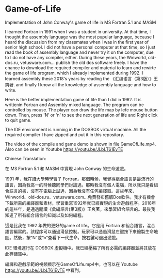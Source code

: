 # Game-of-Life
Implementation of John Conway's game of life in MS Fortran 5.1 and MASM

I learned Fortran in 1991 when I was a student in university. At that time, I thought the assembly language was the most pupular language, because I heard the discussion from my classmates when I was in the first year of senior high school. I did not have a personal computer at that time, so I just read the book of assembly language and never try it on the computer, due to I do not have any compiler, either. 
During these years, the Winworld, old-dos.ru, vetusware.com... publish the old dos software freely. I have the chance to download the required compiler and material to learn and rewirte the game of life program, which I already implemented during 1992.
I learned assembly these 2018's years by reading the 《汇编语言（第3版）》王爽著. and finally I know all the knowledge of assembly language and how to write.

Here is the better implementation game of life than I did in 1992. It is writtenin Fortran and Assembly mixed language.
The program can be controlled by mouse. The player can draw the life map by lefe mouse button down. Then, press 'N' or 'n' to see the next generation of life and Right click to quit game. 

The IDE environment is running in the DOSBOX virtual machine. All the required compiler I have zipped and put it in this repository.

The video of the compile and game demo is shown in file GameOfLife.mp4. Also can be seen in Youtube https://youtu.be/JLbLT61EvTE

Chinese Translation:

在 MS Fortran 5.1 和 MASM 中實現 John Conway 的生命遊戲。

1991 年，我在讀大學時學習了 Fortran。那個時候，我覺得組合語言是最流行的語言，因為我高一的時候聽同學們討論過。那時我沒有個人電腦，所以我只是看組合語言的書，沒有在電腦上試過，因為我沒有任何編譯器。這些年來，Winworld、old-dos.ru、vetusware.com...免費發布舊版Dos軟件。我才有機會下載所需的編譯器和素材，學習重寫1992年就已經實現的生命遊戲程序。2018年的這些年，是通過閱讀《彙編語言(第3版)》王爽著，來學習組合語言的。最後我知道了所有組合語言的知識以及如何編程。

這是比我在 1992 年做的更好的game of life。它是用 Fortran 和組合語言，混合語言編寫的。該程序可以通過滑鼠控制。玩家可以通過滑鼠左鍵按下來繪製生命地圖。然後，按“N”或“n”查看下一代生命，按右鍵可退出遊戲。

IDE 環境運行在 DOSBOX 虛擬機中。我已經壓縮了所有必需的編譯器並將其放在此存儲庫中。

編譯和遊戲示範的視頻顯示在GameOfLife.mp4中。也可以在 Youtube https://youtu.be/JLbLT61EvTE 中看到。
